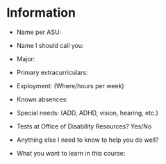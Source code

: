 # Information

* Name per ASU:

* Name I should call you:

* Major:

* Primary extracurriculars:

* Exployment: (Where/hours per week)

* Known absences:

* Special needs:  (ADD, ADHD, vision, hearing, etc.)

* Tests at Office of Disability Resources? Yes/No

*  Anything else I need to know to help you do well?

* What you want to learn in this course:
